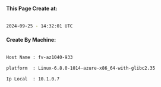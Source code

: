 
   
#### This Page Create at:

```bash

2024-09-25 - 14:32:01 UTC

```

#### Create By Machine:

```bash

Host Name : fv-az1040-933

platform  : Linux-6.8.0-1014-azure-x86_64-with-glibc2.35

Ip Local  : 10.1.0.7

```

